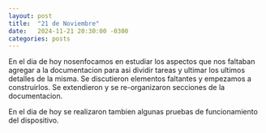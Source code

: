 ```yaml
---
layout: post
title:  "21 de Noviembre"
date:   2024-11-21 20:30:00 -0300
categories: posts
---
```


En el dia de hoy nosenfocamos en estudiar los aspectos que nos faltaban agregar a la documentacion para asi dividir tareas y ultimar los ultimos detalles de la misma. Se discutieron elementos faltantes y empezamos a construirlos.
Se extendieron y se re-organizaron secciones de la documentacion.

En el dia de hoy se realizaron tambien algunas pruebas de funcionamiento del dispositivo.
